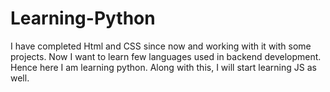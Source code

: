 # Learning-Python
I have completed Html and CSS since now and working with it with some projects.
Now I want to learn few languages used in backend development.
Hence here I am learning python.
Along with this, I will start learning JS as well.
